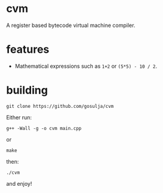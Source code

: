 # cvm
A register based bytecode virtual machine compiler.

# features
* Mathematical expressions such as `1+2` or `(5*5) - 10 / 2`.

# building
```
git clone https://github.com/gosulja/cvm
```
Either run:
```
g++ -Wall -g -o cvm main.cpp
```
or
```
make
```
then:
```
./cvm
```
and enjoy!
